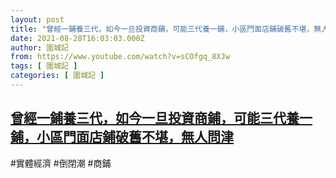 ```yaml
---
layout: post
title: "曾經一鋪養三代，如今一旦投資商鋪，可能三代養一鋪，小區門面店鋪破舊不堪，無人問津"
date: 2021-08-28T16:03:03.000Z
author: 圍城記
from: https://www.youtube.com/watch?v=sCOfgq_8XJw
tags: [ 圍城記 ]
categories: [ 圍城記 ]
---
```

<!--1630166583000-->
[曾經一鋪養三代，如今一旦投資商鋪，可能三代養一鋪，小區門面店鋪破舊不堪，無人問津](https://www.youtube.com/watch?v=sCOfgq_8XJw)
------

<div>
#實體經濟 #倒閉潮 #商鋪
</div>

